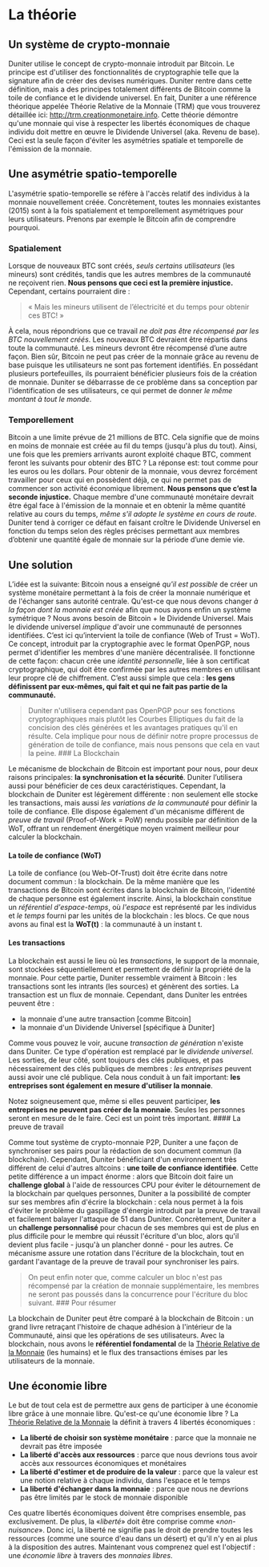 # La théorie

## Un système de crypto-monnaie

Duniter utilise le concept de crypto-monnaie introduit par Bitcoin. Le principe est d'utiliser des fonctionnalités de cryptographie telle que la signature afin de créer des devises numériques. Duniter rentre dans cette définition, mais a des principes totalement différents de Bitcoin comme la toile de confiance et le dividende universel. En fait, Duniter a une référence théorique appelée Théorie Relative de la Monnaie (TRM) que vous trouverez détaillée ici: http://trm.creationmonetaire.info. Cette théorie démontre qu'une monnaie qui vise à respecter les libertés économiques de chaque individu doit mettre en œuvre le Dividende Universel (aka. Revenu de base). Ceci est la seule façon d'éviter les asymétries spatiale et temporelle de l'émission de la monnaie.
## Une asymétrie spatio-temporelle

L'asymétrie spatio-temporelle se réfère à l'accès relatif des individus à la monnaie nouvellement créée. Concrètement, toutes les monnaies existantes (2015) sont à la fois spatialement et temporellement asymétriques pour leurs utilisateurs. Prenons par exemple le Bitcoin afin de comprendre pourquoi.
### Spatialement

Lorsque de nouveaux BTC sont créés, _seuls certains utilisateurs_ (les mineurs) sont crédités, tandis que les autres membres de la communauté ne reçoivent rien. **Nous pensons que ceci est la première injustice.** Cependant, certains pourraient dire :

> <div class="ui message">« Mais les mineurs utilisent de l’électricité et du temps pour obtenir ces BTC! »</div>

À cela, nous répondrions que ce travail _ne doit pas être récompensé par les BTC nouvellement créés_. Les nouveaux BTC devraient être répartis dans toute la communauté. Les mineurs devront être récompensé d’une autre façon. Bien sûr, Bitcoin ne peut pas créer de la monnaie grâce au revenu de base puisque les utilisateurs ne sont pas fortement identifiés. En possédant plusieurs portefeuilles, ils pourraient bénéficier plusieurs fois de la création de monnaie. Duniter se débarrasse de ce problème dans sa conception par l'identification de ses utilisateurs, ce qui permet de donner _le même montant à tout le monde_.
### Temporellement

Bitcoin a une limite prévue de 21 millions de BTC. Cela signifie que de moins en moins de monnaie est créée au fil du temps (jusqu'à plus du tout). Ainsi, une fois que les premiers arrivants auront exploité chaque BTC, comment feront les suivants pour obtenir des BTC ? La réponse est: tout comme pour les euros ou les dollars. Pour obtenir de la monnaie, vous devrez forcément travailler pour ceux qui en possèdent déjà, ce qui ne permet pas de commencer son activité économique librement. **Nous pensons que c’est la seconde injustice.** Chaque membre d'une communauté monétaire devrait être égal face à l'émission de la monnaie et en obtenir la même quantité relative au cours du temps, _même s'il adopte le système en cours de route_. Duniter tend à corriger ce défaut en faisant croître le Dividende Universel en fonction du temps selon des règles précises permettant aux membres d’obtenir une quantité égale de monnaie sur la période d’une demie vie.
## Une solution

L’idée est la suivante: Bitcoin nous a enseigné _qu'il est possible_ de créer un système monétaire permettant à la fois de créer la monnaie numérique et de l'échanger sans autorité centrale. Qu'est-ce que nous devons changer _à la façon dont la monnaie est créée_ afin que nous ayons enfin un système symétrique ? Nous avons besoin de Bitcoin + le Dividende Universel. Mais le dividende universel _implique_ d'avoir une communauté de personnes identifiées. C’est ici qu’intervient la toile de confiance (Web of Trust = WoT). Ce concept, introduit par la cryptographie avec le format OpenPGP, nous permet d'identifier les membres d'une manière décentralisée. Il fonctionne de cette façon: chacun crée une _identité personnelle_, liée à son certificat cryptographique, qui doit être confirmée par les autres membres en utilisant leur propre clé de chiffrement. C’est aussi simple que cela : **les gens définissent par eux-mêmes, qui fait et qui ne fait pas partie de la communauté.**

> Duniter n'utilisera cependant pas OpenPGP pour ses fonctions cryptographiques mais plutôt les Courbes Elliptiques du fait de la concision des clés générées et les avantages pratiques qu'il en résulte. Cela implique pour nous de définir notre propre processus de génération de toile de confiance, mais nous pensons que cela en vaut la peine.
### La Blockchain

Le mécanisme de blockchain de Bitcoin est important pour nous, pour deux raisons principales: **la synchronisation et la sécurité**. Duniter l’utilisera aussi pour bénéficier de ces deux caractéristiques. Cependant, la blockchain de Duniter est légèrement différente : non seulement elle stocke les transactions, mais aussi _les variations de la communauté_ pour définir la toile de confiance. Elle dispose également d'un mécanisme différent de _preuve de travail_ (Proof-of-Work = PoW) rendu possible par définition de la WoT, offrant un rendement énergétique moyen vraiment meilleur pour calculer la blockchain.
#### La toile de confiance (WoT)

La toile de confiance (ou Web-Of-Trust) doit être écrite dans notre document commun : la blockchain. De la même manière que les transactions de Bitcoin sont écrites dans la blockchain de Bitcoin, l'identité de chaque personne est également inscrite. Ainsi, la blockchain constitue un _référentiel d'espace-temps_, où _l'espace_ est représenté par les individus et _le temps_ fourni par les unités de la blockchain : les blocs. Ce que nous avons au final est la **WoT(t)** : la communauté à un instant t.
#### Les transactions

La blockchain est aussi le lieu où les _transactions_, le support de la monnaie, sont stockées séquentiellement et permettent de définir la propriété de la monnaie. Pour cette partie, Duniter ressemble vraiment à Bitcoin : les transactions sont les intrants (les sources) et génèrent des sorties. La transaction est un flux de monnaie. Cependant, dans Duniter les entrées peuvent être :

*   la monnaie d'une autre transaction [comme Bitcoin]
*   la monnaie d'un Dividende Universel [spécifique à Duniter]

Comme vous pouvez le voir, aucune _transaction de génération_ n'existe dans Duniter. Ce type d'opération est remplacé par le _dividende universel_. Les sorties, de leur côté, sont toujours des clés publiques, et pas nécessairement des clés publiques de membres : _les entreprises_ peuvent aussi avoir une clé publique. Cela nous conduit à un fait important: **les entreprises sont également en mesure d'utiliser la monnaie**.

Notez soigneusement que, même si elles peuvent participer, **les entreprises ne peuvent pas créer de la monnaie**. Seules les personnes seront en mesure de le faire. Ceci est un point très important.
#### La preuve de travail

Comme tout système de crypto-monnaie P2P, Duniter a une façon de synchroniser ses pairs pour la rédaction de son document commun (la blockchain). Cependant, Duniter bénéficiant d'un environnement très différent de celui d'autres altcoins : **une toile de confiance identifiée**. Cette petite différence a un impact énorme : alors que Bitcoin doit faire un **challenge global** à l'aide de ressources CPU pour éviter le détournement de la blockchain par quelques personnes, Duniter a la possibilité de compter sur ses membres afin d'écrire la blockchain : cela nous permet à la fois d'éviter le problème du gaspillage d'énergie introduit par la preuve de travail et facilement balayer l'attaque de 51 dans Duniter. Concrètement, Duniter a un **challenge personnalisé** pour chacun de ses membres qui est de plus en plus difficile pour le membre qui réussit l'écriture d'un bloc, alors qu'il devient plus facile - jusqu'à un plancher donné - pour les autres. Ce mécanisme assure une rotation dans l'écriture de la blockchain, tout en gardant l'avantage de la preuve de travail pour synchroniser les pairs.

> On peut enfin noter que, comme calculer un bloc n'est pas récompensé par la création de monnaie supplémentaire, les membres ne seront pas poussés dans la concurrence pour l'écriture du bloc suivant.
### Pour résumer

La blockchain de Duniter peut être comparé à la blockchain de Bitcoin : un grand livre retraçant l'histoire de chaque adhésion à l'intérieur de la Communauté, ainsi que les opérations de ses utilisateurs. Avec la blockchain, nous avons le **référentiel fondamental** de la [Théorie Relative de la Monnaie](http://trm.creationmonetaire.info) (les humains) et le flux des transactions émises par les utilisateurs de la monnaie.
## Une économie libre

Le but de tout cela est de permettre aux gens de participer à une économie libre grâce à une monnaie libre. Qu'est-ce qu'une économie libre ? La [Théorie Relative de la Monnaie](http://trm.creationmonetaire.info/) la définit à travers 4 libertés économiques :

*   **La liberté de choisir son système monétaire** : parce que la monnaie     ne devrait pas être imposée
*   **La liberté d'accès aux ressources** : parce que nous devrions tous     avoir accès aux ressources économiques et monétaires
*   **La liberté d'estimer et de produire de la valeur** : parce que la     valeur est une notion relative à chaque individu, dans l'espace et le     temps
*   **La liberté d'échanger dans la monnaie** : parce que nous ne devrions     pas être limités par le stock de monnaie disponible

Ces quatre libertés économiques doivent être comprises ensemble, pas exclusivement. De plus, la «_liberté_» doit être comprise comme «_non-nuisance_». Donc ici, la liberté ne signifie pas le droit de prendre toutes les ressources (comme une source d'eau dans un désert) et qu'il n'y en ai plus à la disposition des autres. Maintenant vous comprenez quel est l'objectif : une _économie libre_ à travers des _monnaies libres_.

